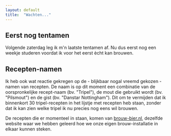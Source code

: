 ```yaml
---
layout: default
title:  "Wachten..."
---
```


## Eerst nog tentamen

Volgende zaterdag leg ik m'n laatste tentamen af. Nu dus eerst nog een weekje studeren voordat ik voor het eerst ècht kan brouwen. 

## Recepten-namen

Ik heb ook wat reactie gekregen op de - blijkbaar nogal vreemd gekozen - namen van recepten. De naam is op dit moment een combinatie van de oorspronkelijke recept-naam (bv. "Tripel"), de mout die gebruikt wordt (bv. "Pilsmout") en de gist (bv. "Danstar Nottingham"). Dit om te vermijden dat ik binnenkort 30 tripel-recepten in het lijstje met recepten heb staan, zonder dat ik kan zien welke tripel ik nu precies nog eens wil brouwen.

De recepten die er momenteel in staan, komen van [brouw-bier.nl](http://brouw-bier.nl/praktijk/recepten/), dezelfde website waar we hebben geleerd hoe we onze eigen brouw-installatie in elkaar kunnen steken. 
